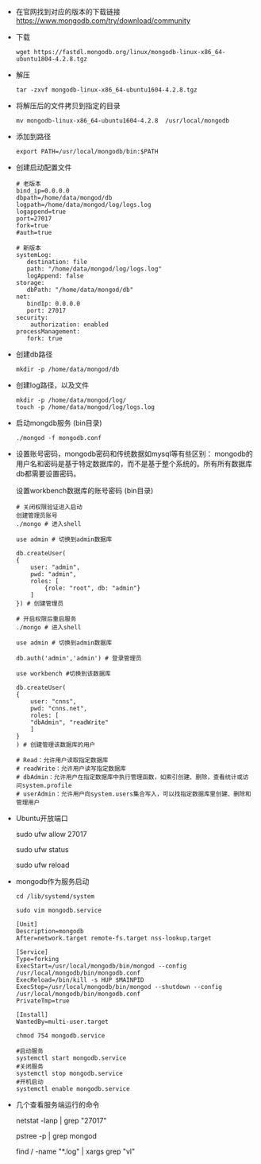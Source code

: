 - 在官网找到对应的版本的下载链接 https://www.mongodb.com/try/download/community

- 下载

  ```
  wget https://fastdl.mongodb.org/linux/mongodb-linux-x86_64-ubuntu1804-4.2.8.tgz
  ```

- 解压

  ```
  tar -zxvf mongodb-linux-x86_64-ubuntu1604-4.2.8.tgz
  ```

- 将解压后的文件拷贝到指定的目录

  ```
  mv mongodb-linux-x86_64-ubuntu1604-4.2.8  /usr/local/mongodb
  ```

- 添加到路径

  ```
  export PATH=/usr/local/mongodb/bin:$PATH
  ```

- 创建启动配置文件

  ```
  # 老版本
  bind_ip=0.0.0.0
  dbpath=/home/data/mongod/db
  logpath=/home/data/mongod/log/logs.log
  logappend=true
  port=27017
  fork=true
  #auth=true
  
  # 新版本
  systemLog:
     destination: file
     path: "/home/data/mongod/log/logs.log"
     logAppend: false
  storage:
     dbPath: "/home/data/mongod/db"
  net:
     bindIp: 0.0.0.0
     port: 27017
  security:
      authorization: enabled
  processManagement:
     fork: true
  ```

- 创建db路径

  ```
  mkdir -p /home/data/mongod/db
  ```

- 创建log路径，以及文件

  ```
  mkdir -p /home/data/mongod/log/
  touch -p /home/data/mongod/log/logs.log
  ```

- 启动mongdb服务 (bin目录)

  ```
  ./mongod -f mongodb.conf
  ```

- 设置账号密码，mongodb密码和传统数据如mysql等有些区别： mongodb的用户名和密码是基于特定数据库的，而不是基于整个系统的。所有所有数据库db都需要设置密码。

  设置workbench数据库的账号密码  (bin目录)

  ```
  # 关闭权限验证进入启动
  创建管理员账号
  ./mongo # 进入shell
  
  use admin # 切换到admin数据库
  
  db.createUser(
  {
      user: "admin",
      pwd: "admin",
      roles: [
          {role: "root", db: "admin"} 
      ]
  }) # 创建管理员
  
  # 开启权限后重启服务
  ./mongo # 进入shell
  
  use admin # 切换到admin数据库
  
  db.auth('admin','admin') # 登录管理员
  
  use workbench #切换到该数据库
  
  db.createUser(
  { 
      user: "cnns",
      pwd: "cnns.net",
      roles: [
      "dbAdmin", "readWrite"
      ]
  }
  ) # 创建管理该数据库的用户
  
  # Read：允许用户读取指定数据库
  # readWrite：允许用户读写指定数据库
  # dbAdmin：允许用户在指定数据库中执行管理函数，如索引创建、删除，查看统计或访问system.profile
  # userAdmin：允许用户向system.users集合写入，可以找指定数据库里创建、删除和管理用户
  ```

- Ubuntu开放端口

  sudo ufw allow 27017

  sudo ufw status

  sudo ufw reload

- mongodb作为服务启动

  ```
  cd /lib/systemd/system 
  
  sudo vim mongodb.service
  
  [Unit]  
  Description=mongodb  
  After=network.target remote-fs.target nss-lookup.target  
    
  [Service]  
  Type=forking  
  ExecStart=/usr/local/mongodb/bin/mongod --config /usr/local/mongodb/bin/mongodb.conf  
  ExecReload=/bin/kill -s HUP $MAINPID  
  ExecStop=/usr/local/mongodb/bin/mongod --shutdown --config /usr/local/mongodb/bin/mongodb.conf  
  PrivateTmp=true  
    
  [Install]  
  WantedBy=multi-user.target
  
  chmod 754 mongodb.service
  
  #启动服务  
  systemctl start mongodb.service  
  #关闭服务  
  systemctl stop mongodb.service  
  #开机启动  
  systemctl enable mongodb.service
  ```

- 几个查看服务端运行的命令

  netstat -lanp | grep "27017"

  pstree -p | grep mongod

  find / -name "*.log" | xargs grep "vl" 

